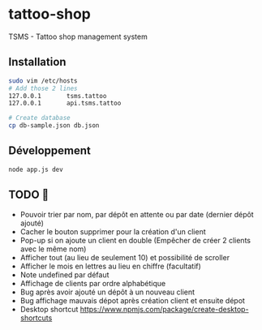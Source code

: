 # tattoo-shop
TSMS - Tattoo shop management system

## Installation
```bash
sudo vim /etc/hosts
# Add those 2 lines
127.0.0.1       tsms.tattoo
127.0.0.1       api.tsms.tattoo

# Create database
cp db-sample.json db.json
```

## Développement
```bash
node app.js dev
```

## TODO 📜
- Pouvoir trier par nom, par dépôt en attente ou par date (dernier dépôt ajouté)
- Cacher le bouton supprimer pour la création d'un client
- Pop-up si on ajoute un client en double (Empêcher de créer 2 clients avec le même nom)
- Afficher tout (au lieu de seulement 10) et possibilité de scroller
- Afficher le mois en lettres au lieu en chiffre (facultatif)
- Note undefined par défaut
- Affichage de clients par ordre alphabétique
- Bug après avoir ajouté un dépôt à un nouveau client
- Bug affichage mauvais dépot après création client et ensuite dépot
- Desktop shortcut https://www.npmjs.com/package/create-desktop-shortcuts
